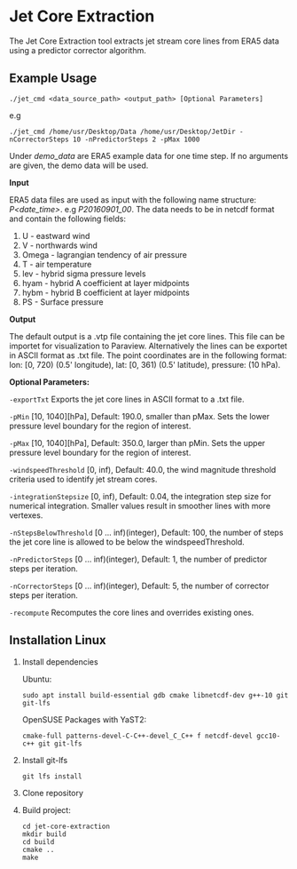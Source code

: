 # Jet Core Extraction
The Jet Core Extraction tool extracts jet stream core lines from ERA5 data using a predictor corrector algorithm.

## Example Usage

```
./jet_cmd <data_source_path> <output_path> [Optional Parameters]
```
e.g
```
./jet_cmd /home/usr/Desktop/Data /home/usr/Desktop/JetDir -nCorrectorSteps 10 -nPredictorSteps 2 -pMax 1000
```

Under *demo_data* are ERA5 example data for one time step. If no arguments are given, the demo data will be used.

**Input**

ERA5 data files are used as input with the following name structure: *P<date_time>*. e.g *P20160901_00*. The data needs to be in netcdf format and contain the following fields:
1. U - eastward wind
2. V - northwards wind
3. Omega - lagrangian tendency of air pressure
4. T - air temperature
5. lev - hybrid sigma pressure levels
6. hyam - hybrid A coefficient at layer midpoints
7. hybm - hybrid B coefficient at layer midpoints
8. PS - Surface pressure

**Output**

The default output is a .vtp file containing the jet core lines. This file can be importet for visualization to Paraview. Alternatively the lines can be exportet in ASCII format as .txt file. The point coordinates are in the following format: lon: [0, 720) (0.5' longitude), lat: [0, 361) (0.5' latitude), pressure: (10 hPa).


**Optional Parameters:**

`-exportTxt`
Exports the jet core lines in ASCII format to a .txt file.

`-pMin`
[10, 1040][hPa], Default: 190.0, smaller than pMax. Sets the lower pressure level boundary for the region of interest.

`-pMax`
[10, 1040][hPa], Default: 350.0, larger than pMin. Sets the upper pressure level boundary for the region of interest.

`-windspeedThreshold`
[0, inf), Default: 40.0, the wind magnitude threshold criteria used to identify jet stream cores.

`-integrationStepsize`
[0, inf), Default: 0.04, the integration step size for numerical integration. Smaller values result in smoother lines with more vertexes.

`-nStepsBelowThreshold`
[0 ... inf)(integer), Default: 100, the number of steps the jet core line is allowed to be below the windspeedThreshold.

`-nPredictorSteps`
[0 ... inf)(integer), Default: 1, the number of predictor steps per iteration.

`-nCorrectorSteps`
[0 ... inf)(integer), Default: 5, the number of corrector steps per iteration.

`-recompute`
Recomputes the core lines and overrides existing ones.
## Installation Linux

1. Install dependencies

    Ubuntu:
    ```
    sudo apt install build-essential gdb cmake libnetcdf-dev g++-10 git git-lfs
    ```
    OpenSUSE Packages with YaST2:
    ```
    cmake-full patterns-devel-C-C++-devel_C_C++ f netcdf-devel gcc10-c++ git git-lfs
    ```
2. Install git-lfs
    ```
    git lfs install
    ```
4. Clone repository

3. Build project:
    ```
    cd jet-core-extraction
    mkdir build
    cd build
    cmake ..
    make
    ```
